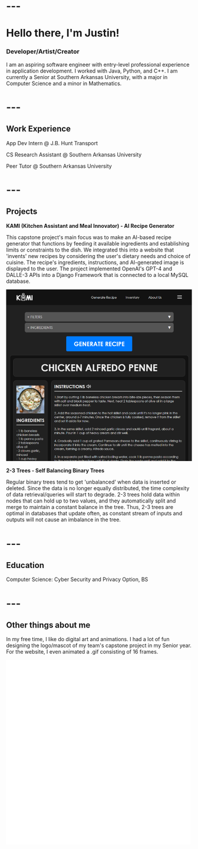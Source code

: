 # ---

# **Hello there, I'm Justin!**

### Developer/Artist/Creator

I am an aspiring software engineer with entry-level professional experience in application development. I worked with Java, Python, and C++. I am currently a Senior at Southern Arkansas University, with a major in Computer Science and a minor in Mathematics.

# ---

## **Work Experience**

App Dev Intern @ J.B. Hunt Transport

CS Research Assistant @ Southern Arkansas University

Peer Tutor @ Southern Arkansas University

# ---

## **Projects**

**KAMI (Kitchen Assistant and Meal Innovator) - AI Recipe Generator**

This capstone project's main focus was to make an AI-based recipe generator that functions by feeding it available ingredients and establishing limits or constraints to the dish. We integrated this into a website that 'invents' new recipes by considering the user's dietary needs and choice of cuisine. The recipe's ingredients, instructions, and AI-generated image is displayed to the user. The project implemented OpenAI's GPT-4 and DALLE-3 APIs into a Django Framework that is connected to a local MySQL database. 

![KAMI Website](/assets/img/KAMIWeb.PNG)

**2-3 Trees - Self Balancing Binary Trees**

Regular binary trees tend to get 'unbalanced' when data is inserted or deleted. Since the data is no longer equally distributed, the time complexity of data retrieval/queries will start to degrade. 2-3 trees hold data within nodes that can hold up to two values, and they automatically split and merge to maintain a constant balance in the tree. Thus, 2-3 trees are optimal in databases that update often, as constant stream of inputs and outputs will not cause an imbalance in the tree.

# ---

## **Education**
Computer Science: Cyber Security and Privacy Option, BS

# ---

## **Other things about me**
In my free time, I like do digital art and animations. I had a lot of fun designing the logo/mascot of my team's capstone project in my Senior year. For the website, I even animated a .gif consisting of 16 frames.

![KAMI logo](/assets/img/KAMIIcon.gif)